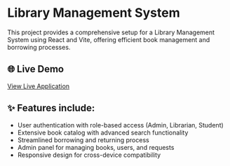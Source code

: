 

# Library Management System
This project provides a comprehensive setup for a Library Management System using React and Vite, offering efficient book management and borrowing processes.

## 🌐 Live Demo
[View Live Application](https://library-management-system-fe-three.vercel.app/)

## ✨ Features include:
- User authentication with role-based access (Admin, Librarian, Student)
- Extensive book catalog with advanced search functionality
- Streamlined borrowing and returning process
- Admin panel for managing books, users, and requests
- Responsive design for cross-device compatibility
